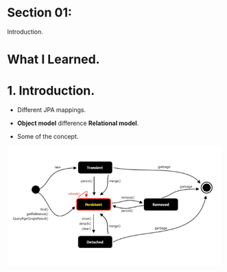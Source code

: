 # Section 01:

Introduction.

# What I Learned.

# 1. Introduction.

- Different JPA mappings.

- **Object model** difference **Relational model**.

- Some of the concept.

<img src="someJPAMapping.PNG"  alt="alt text" width="500"/>
